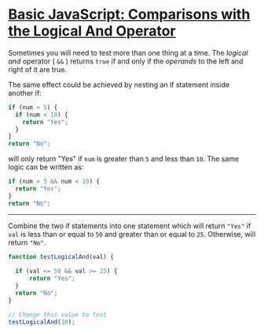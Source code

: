 # [Basic JavaScript: Comparisons with the Logical And Operator](https://learn.freecodecamp.org/javascript-algorithms-and-data-structures/basic-javascript/comparisons-with-the-logical-and-operator)

Sometimes you will need to test more than one thing at a time. The _logical and_ operator ( `&&` ) returns `true` if and only if the _operands_ to the left and right of it are true.

The same effect could be achieved by nesting an if statement inside another if:

```js
if (num > 5) {
  if (num < 10) {
    return "Yes";
  }
}
return "No";
```

will only return "Yes" if `num` is greater than `5` and less than `10`. The same logic can be written as:

```js
if (num > 5 && num < 10) {
  return "Yes";
}
return "No";
```

---

Combine the two if statements into one statement which will return `"Yes"` if `val` is less than or equal to `50` and greater than or equal to `25`. Otherwise, will return `"No"`.

```js
function testLogicalAnd(val) {
    
  if (val <= 50 && val >= 25) {
      return "Yes";
  }
  return "No";
}

// Change this value to test
testLogicalAnd(10);
```